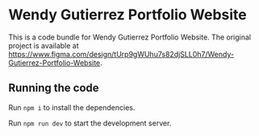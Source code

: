 
  # Wendy Gutierrez Portfolio Website

  This is a code bundle for Wendy Gutierrez Portfolio Website. The original project is available at https://www.figma.com/design/tUrp9gWUhu7s82djSLL0h7/Wendy-Gutierrez-Portfolio-Website.

  ## Running the code

  Run `npm i` to install the dependencies.

  Run `npm run dev` to start the development server.
  